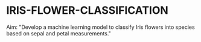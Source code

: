 # IRIS-FLOWER-CLASSIFICATION
 Aim: "Develop a machine learning model to classify Iris flowers into species based on sepal and petal measurements."
